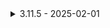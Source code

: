 <details>
<summary> 3.11.5 - 2025-02-01 </summary>

- Fixed Discombobulator configuration using cooldown as stun timer.
- Fixed issue with host not seeing items being teleported with clients through Fusion Matter.
- Added configuration for Discombobulator to apply the stun time as absolute due to enemies' stun resistance.
- Made Contracts' Enabled Configuration influence the registration of related applications
- Walkie GPS' UI stays on until you no longer have a walkie in your inventory.
- Changed Walkie GPS' UI  to not collide with vanilla's item UI.

<details>
<summary> 3.11.4 - 2025-01-29 </summary>

- Hotfixed LGU breaking due to compatibilities compilation issues.

</details>

<details>
<summary> 3.11.3 - 2025-01-29 </summary>

- Fixed Night Vision not working as expected due to mistake between initial and incremental values.
- Added compatibility with [Zehs](https://thunderstore.io/c/lethal-company/p/Zehs/)' [Toilhead](https://thunderstore.io/c/lethal-company/p/Zehs/ToilHead/) in Malware Broadcaster interaction.
- Added compatibility with [Garf](https://thunderstore.io/c/lethal-company/p/Garf/)'s [MissileTurrets](https://thunderstore.io/c/lethal-company/p/Garf/MissileTurrets/) in Malware Broadcaster interaction.
- Fixed Belt Bag interaction distance not increasing with Mechanical Arms upgrade. (Thanks [tixomirof](https://github.com/tixomirof))
- Added compatibility with [SoftDiamond](https://thunderstore.io/c/lethal-company/p/SoftDiamond/)'s [Brutal Company Minus Extra Reborn](https://thunderstore.io/c/lethal-company/p/SoftDiamond/BrutalCompanyMinusExtraReborn/) in Midas Touch interaction. (Thanks [tixomirof](https://github.com/tixomirof))

</details>

<details>
<summary> 3.11.2 - 2025-01-23 </summary>

- Previous mentioned compatibility was actually meant for [Brutal Company Minus Extra](https://thunderstore.io/c/lethal-company/p/UnloadedHangar/Brutal_Company_Minus_Extra/). Oops.
- Fixed Sick Beats icon not disappearing when disconnecting.
- Fixed discovered items displaying even when there isn't any associations made.
- Fixed discovered items not displaying if you weren't in conditions of purchasing the upgrade.
- Fixed logic in restricted upgrades configuration where the upgrades would disappear from the store.
- Implemented configuration for interns:
  - Amount of revives allowed per moon landing. "-1" represents infinite.
  - Time delay between each player revive.
  - Delay before the revive is performed after the purchase.

- Side note:
  - Previous version (3.11.1) has configuration changes in its structure so it's highly likely your configurations are reset according to the new changes such as:
    - Initial price is merged with tier prices in upgrades with multiple tiers.
    - Override names configurations have been moved to each upgrade section.
</details>

<details>
<summary> 3.11.1 - 2025-01-22 </summary>

- Added compatibility with [Brutal Company Minus](https://thunderstore.io/c/lethal-company/p/DrinkableWater/Brutal_Company_Minus/) related to Midas Touch upgrade where the generated scrap items (both from events and hazards) would ignore the upgrade's state. (Thank you [TI](https://github.com/tixomirof))
- Added Company Cruiser's Radio (and other possible vehicles which follow the same logic as Company Cruiser) to the Sick Beats interaction to obtain buffs from the upgrade.
- Fixed issue with host's save being changed whenever the first client joined the lobby.
- Fixed issue with NV configuration cases where it would error (leaving prices configuration as blank).
- Fixed issue with Beekeeper's increased scrap value of hives not working correctly. (Thank you [TI](https://github.com/tixomirof))
- Fixed issue with random contract not working correctly when free moons setting was enabled.
- Fixed issue with Reinforced Boots not applying when the player is using a jetpack.
- Altered interaction between Randomize Upgrades mode and Item Progression modes of UniqueScrap and CustomScrap to not add contribution to the hidden upgrades at all
  - Earlier behaviour was you would still gain contribution towards the upgrade, it would just not trigger the purchase. Problems appeared though as after being visible in the store, it would display a negative price value due to the high amount of contribution you gained. 
- Implemented item categories in Fusion Matter item configurations:
  - All: any kind of item will be kept in the player's inventory during teleportation
  - Tools: Items which are not considered scrap will be kept in the player's inventory during teleportation
  - Scrap: Items which are considered scrap will be kept in the player's inventory during teleportation
- Implemented configuration to restrict upgrades being buyable to the first ever purchasing player.
  - Upgrades which are restricted will appear disabled in the store and if prompted, will show a message stating the upgrade can only be bought by somebody else. 
  - Added configuration to show/hide upgrades restricted to other players.
</details>

<details>
<summary> 3.11.0 - 2024-12-01 </summary>

- Implemented tier upgrade which increases the health regeneration cap of the vanilla health regeneration mechanic.
- Implemented tier upgrade which increases the amount of health you regenerate through vanilla health regeneration mechanic.
- Implemented Upgrade API to facilitate modding around LGU's upgrades.
  - Allows retrieving data related to the upgrades of the session (All, Visible, Purchaseable, Rankable);
  - Allows requests of triggering upgrade rank up;
  - Allows requests of contributing towards an upgrade.
  - Requests require the name of the upgrade (either original or overriden) or the node associated to the upgrade to be considered valid.
- Implemented Discombobulator API to facilitate triggering callbacks to the Discombobulator upgrade.
  - Allows checking if the discombobulator can be fired to stun nearby enemies.
  - Allows checking if the Discombobulator upgrade is enabled in the configuration.
  - Allows requests of firing the Discombobulator mechanic (so long as it is able to fire);
  - Allows requests of setting/incrementing/decrementing the current cooldown of the Discombobulator.
    - The calculated value will not pass the boundaries of zero to the configured maximum cooldown of the Discombobulator.
- Implemented Quantum Disruptor API to facilitate triggering callbacks to the Quantum Disruptor upgrade (more specifically the revert mode)
  - Allows checking if the Quantum Disruptor upgrade is enabled in the configuration.
  - Allows checking if the Quantum Disruptor revert time command is enabled in the configuration.
  - Allows checking the reset mode used to reset the revert time usages value.
  - Allows checking the current/maximum amount of revert time usages per moon landing and amount of hours reduced per usage.
  - Allows checking if the Quantum Disruptor revert time command can be executed. (along with display message in case of error)
  - Allows requests of firing the Quantum Disruptor revert time command.
- Added world-building text to some upgrades. (Thank you Nat(discordID:twinkula))
- Fixed contribution values from Item Progression mode not being used correctly during save reboot.
- Item Progression modes of UniqueScrap and CustomScrap will not rank up upgrades hidden from Randomize Upgrades mode.
- Made Efficient Engines discount price effect also apply on [Lethal Constellations](https://thunderstore.io/c/lethal-company/p/darmuh/LethalConstellations/)'s constellation prices.
- Added configuration for Sick Beats to make the boombox music not attract nearby enemies when purchased.
- Added configuration for Discombobulator to blacklist enemies from its effect when fired.
  - It checks both the internal names stored in its data or the header text shown in the scan node for equality in the blacklist.
- Fixed issue with GoodItemScan Compat with wrong logic being applied.
- Fixed issue with Item Progression leading to upgrades not having a contribution value assigned to them.
- Fixed issue with Contract objects showing radar icons even when they are destroyed.
- Fixed issue with Fusion Matter ignoring Back Muscles weight reduction when keeping items in your inventory.
- Fixed issue with Quantum Disruptor Revert Time command not being able to be called by non-host players.
- Fixed issue with Interns Teleport Restriction configuration making the teleport cooldown ignored.

</details>

<details>
<summary> 3.10.11 - 2024-10-27 </summary>

- Hotfixed issue with patching

</details>

<details>
<summary> 3.10.10 - 2024-10-27 </summary>

- Fixed Quantum showing values times 100 instead of their normal values.
- Fixed Particle Infuser being disabled leading to incorrect behaviour.
- Fixed Night Vision Goggles not showing a scan node.
- Fixed NV Headset upgrade not being shown when purchased in Randomize Upgrades mode on.
- Fixed issue with upgrades not shown when configured first tier free and remaining with a price.
- Made Scrap Keeper affect items stored in the chute from [ShipInventory](https://thunderstore.io/c/lethal-company/p/WarperSan/ShipInventory/)

</details>
<details>
<summary> 3.10.9 - 2024-10-23 </summary>

- Fixed math issue with Quantum Disruptor due to multiplier starting at 1.4 instead of 1.0.
  - Configuration was changed to consider percentage instead of raw multiplier.
- Fixed issue with random upgrade seed not being properly loaded when booting up a game lobby.
- Fixed issue with v65 game release due to sales being changed.

</details>

<details>
<summary> 3.10.8 - 2024-10-21 </summary>

- Made a better fix for the teleporter patching due to DropAllHeldItems method being removed from vanilla code.
- Fixed issue with not being able to teleport players when revived in The Company through Interns.

</details>
<details>
<summary> 3.10.7 - 2024-10-21 </summary>

- Fixed issue with teleporter patching due to DropAllHeldItems method being removed from vanilla code.

</details>

<details>
<summary> 3.10.6 - 2024-10-20 </summary>

- Hotfixed issue with another mod.

</details>

<details>
<summary> 3.10.5 - 2024-10-20 </summary>

- Implemented one time upgrade which allows shotguns eliminate ghost girls.
- Implemented tier upgrade which allows the players to teleport with some items in their inventories according to the tier they are located.
  - The tiers mechanism is similar if not the same as the Hunter: you specify a list of items which is then separated by another delimiter to separate between tiers.
  - You specify either the names listed in the Company Store or the name displayed in the scan node (or their internal name stored in the ``Item`` instance of the game's code)
- Implemented tier upgrade which increases the shotgun's damage output.
- Implemented tier upgrade which increases the shotgun's overall range and its effective damage ranges.
- Implemented tier upgrade which increases the teleporter's speed.
- Implemented tier upgrade which in case of a full team wipe, each scrap item present in the ship has a chance of not being discarded.
- Fixed issue with medkit on Extraction contract due to different names.
- Fixed typo in some configuration entries.

</details>

<details>
<summary> 3.10.4 - 2024-10-05 </summary>

- Added configuration for interns for teleportation restriction on the revived player.
- Fixed text typo in "Jetpack Thrusters" info.
- Fixed issue with Jet Fuel configuration influencing Jetpack Thrusters in some aspects.
- Fixed text typo in Sick beats description and added configuration to allow stamina buff apply on stamina drain overtime scenarios.
- Tweaked world building text on some upgrades and added them aswell. (Again, thank you Nat(discordID:twinkula))

</details>

<details>
<summary> 3.10.3 - 2024-09-19 </summary>

- Implemented "Jetpack Thrusters" tier upgrade which increases the maximum speed of the jetpack while in flight.
- Implemented "Jet Fuel" tier upgrade which increases the acceleration of the jetpack while in flight.
- Implemented "Midas Touch" tier upgrade which increases the value of scrap found in the moons.
- Implemented "Quick Hands" tier upgrade which increases the player's interaction speed.
- Added configuration to always show items associated to upgrades when Item Progression Mode is toggled on.
- Changed Sigurd Access' configuration setup to be similar to most upgrades.
- Changed upgrade display to show the price number red if the players do not have enough credits to purchase it.
- Changed upgrade store to show first pick between shared and individual upgrades if any are configured as so and show the list of upgrades when selected.
  - If all enabled upgrades are either individual or shared, it will do the same behaviour as before.
- Fixed issue with Item Progression Mode selecting items that are not considered scrap.

</details>

<details>
<summary> 3.10.2 - 2024-09-15 </summary>

- Displayed control binding used for sorting in the store application.
- Changed colouring of maxed upgrades to dark green to distinguish between maxed upgrades and upgrades that you are unable to purchase due to lack of credits.
- Fixed issue with Landing Thrusters only applying on host.
- Fixed issue with sales re-emerging after purchase when leaving and creating a new lobby.
- Fixed issue with item names being case-sensitive in the config related to Item Progression.
- Fixed issue with clients buying upgrades wouldn't consume credits due to error in RPC calls.
- Possibly fixed issue with ChancePerScrap mode due to using integers rather than floats.
- Fixed issue with Interns enabled configuration not working correctly.
- Fixed issue with saving not working correctly in relation to individual settings.
- Code refactored.

</details>

<details>
<summary> 3.10.1 - 2024-08-29 </summary>

- Implemented "Life Insurance" tier upgrade which reduces the credit loss when leaving a body behind.
- Implemented "Carbon Kneejoints" tier upgrade which reduces the movement speed loss while crouching.
- Added configuration entry to make upgrades not purchaseable when using Item Progression Mode.
  - You will still be able to see the upgrades for their current level and related info, just not the option of purchasing it. 
- Changed logic of ChancePerScrap mode on Random to be index logic rather than loop logic which was leading to always picking the last upgrades more often than it should.
- Possibly fixed issue with Back Muscles when using Lethal Company Virtual Reality mod.
- Possibly fixed issue with Mechanical Arms when using Lethal Company Virtual Reality mod.
- Fixed issue with Oxygen Canister and Rubber Boots override name taking Reinforced Boot's, leading to confusion when chat prompt appears.
- Fixed issue with Oxygen Canister using Reinforced Boot's incremental value in its information description.
- Fixed issue with sounds with a couple items.
- Code cleanup and refactoring.

</details>

<details>
<summary> 3.10.0 - 2024-08-28 </summary>

- Implemented "Oxygen Canister" tier upgrade which reduces the oxygen consumption rate of the player.
- Implemented "Rubber boots" tier upgrade which reduces the movement hinderance from walking on water surfaces.
  - This also includes the quick sand patches during the Rainy weather.
  - If the percentage decrease reaches or exceeds 100%, you will not be slowed down when walking through it.
  - This reduces how much movement hindurance you get from walking on water surfaces, not how much you're hindered by which is always by half multiplied by outside hinder multipliers such as this one and cobwebs.
- Fixed NRE being thrown when the player is still in two-handed mode and having no object in hand. 
- Fixed another NRE issue related to upgrade terminal nodes due to Item Progression mode.
- Fixed Night Vision Goggles throwing NRE when you have the respective upgrade disabled.
- Fixed Market Influence not working correctly due to additional sale methods being introduced for vehicles.

</details>
<details>
<summary> 3.9.15 - 2024-08-19 </summary>

- Fixed Item Progression mode "ChancePerScrap" mode, specifically the "Random" one, not working correctly leading to always upgrade the first ever upgrade in the list.
- Prevented grabbable objects which have enemy scripts attached and they are not considered dead to not be pocketed to prevent issues.
- Fixed issue with Landing Thrusters not acting correctly when LethalLevelLoader is loaded by changing the patched method to apply the buff when landing.
- Fixed issue with CustomScrap and UniqueScrap modes from Item Progression mode leading to NREs due to trying to increase another level of upgrades that can only have one.
- Fixed issue with not being able to die due inconsistency between Night Vision and its upgrade.
- Added Maneater Sample to the Hunter upgrade
  - Already generated configuration files will have to update the tier configuration to include one of: maneater, cave dweller, cavedweller, baby, babyeater.  

</details>

<details>
<summary> 3.9.14 - 2024-08-17 </summary>

- Fixed NV Headset Batteries granting night vision when bought the upgrade for the first time.

</details>

<details>
<summary> 3.9.13 - 2024-08-17 </summary>

- Fixed calculations related to Item Contribution CustomScrap and UniqueScrap modes, leading to reaching level ups sooner than expected.
- Fixed Night Vision related mechanics due to upgrade starting not ranked up rather than on first level.
- Fixed Interns used on players that died while in the vehicle to be stuck in their animations.
- Made Fedora Suit not stop buttlers from brushing the floor to not just appear looking at you forever without doing anything.
- Fixed error being thrown when disconnecting on a moon and previously bought upgrades before quitting the game.

</details>

<details>
<summary> 3.9.12 - 2024-08-12 </summary>

- Split Weather Probe and Helmet item into their own mods.
- Possibly fixed issue with saving.
- Increased time for the configuration to synchronize before starting to build stuff with it.

</details>

<details>
<summary> 3.9.11 - 2024-08-06 </summary>

- Linked items/commands mods in the README.

</details>

<details>
<summary> 3.9.10 - 2024-08-06 </summary>

- Fixed issue with saving
- Added compatibility with GoodItemScan mod with Better Scanner
- Changed the medkit's name (once again) to "Medic Bag";

</details>

<details>
<summary> 3.9.9 - 2024-08-05 </summary>

- Fixed the scan nodes from the new samples to display the correct names.
- Separated Company Cruiser related upgrades into their own mod for easier setup, issue solving and for people who do not wish to alter the Company Cruiser's stats in any shape or form through this mod.
  - Player, Item, Ship, Store and Enemy upgrades will remain in this mod as they are core mechanics of the game.

</details>

<details>
<summary> 3.9.8 - 2024-08-04 </summary>

- Added Kidnapper Fox and Spore Lizard samples to be used by the Hunter upgrade
  - Though Puffer can't die by vanilla behaviour, there are mods that allow that so upgrade is ready for that
- Fixed NRE issue from compatibility with CustomItemBehaviourLibrary
- Fixed issue between shotgun and Sleight of Hand when it's disabled

</details>

<details>
<summary> 3.9.7 - 2024-08-03 </summary>

- Hotfixed issue with interact due to how the check for CustomItemBehaviourLibrary mod installed is made.
- Also fixed same issues with LethalLevelLoader.

</details>

<details>
<summary> 3.9.6 - 2024-08-03 </summary>

- Moved items into their own following mods:
  - Portable Teleporters
  - Wheelbarrow
  - Shopping Cart
  - Peeper
  - Diving Kit
- Configurable random contract upon typing ``contract`` rather than interacting with the terminal application associated with contracts.
- Implemented "Sleight Of Hand" tier upgrade which increases the reload speed of the shotgun item.
- Implemented "Hiking Boots" tier upgrade which reduces the slope effect on your movement. 

</details>


<details>
<summary> 3.9.5 - 2024-07-30 </summary>

- Fixed typo in Charging Booster's upgrade information
- Fixed extra increment on Protein Powder's damage increase in its upgrade information
- Fixed player's saves not being loaded correctly when ""upgrades being shared"" was set to false in configuration
- Fixed "Efficient Engines" discount being applied to the Company Cruiser acquisition rather than Moon Routing
- Fixed "Beekeeper" upgrade information not describing the final upgrade scrap value increase on beehives
- Fixed medkit item from this mod being disabled removing all other medkit related items from the store (through renaming to "Old Medkit")
- Included check for moon being locked (through mods such as Selene Choice) when selecting a moon for contract random selecting
- Implemented "Hiking Boots" upgrade which decrease the effect of climbing slopes in terrain
- Implemented configuration to toggle showing world-building text of some upgrades.
- Separated "Extend Deadline" and "Scrap Insurance" from this mod into their own respective mods.
  - This mod will not be dependent on them: you can decide either to use them or not. 

</details>

<details>
<summary> 3.9.3 - 2024-07-12 </summary>

- Fixed Traction Boots not applying on sprinting movement.
- Fixed upgrade store breaking due to having no entries when configured so.
- Changed Fluffy Seats to also include the instant kill when hitting too hard on an obstacle
  - This will not prevent you from death when the car gets destroyed and you die due to the explosion. Only Inertia related damages will be mitigated by this upgrade. 

</details>

<details>
<summary> 3.9.2 - 2024-07-12 </summary>

- Implemented "Traction Boots" upgrade which increases the player's traction force to the ground to allow easier movement direction change.
- Fixed showing limited amount of entries in the upgrade store due to lack of bool check for randomized upgrades mode.
- Fixed free upgrades not being applied again after players get fired from The Company.

</details>

<details>
<summary> 3.9.1 - 2024-07-11 </summary>

- Implemented "Randomized Upgrades" mode which makes the upgrades be randomly selected to appear in the shop rather than the full list
  - You can configure the amount of upgrades that can be picked to show up.
  - You can configure to show the upgrades already purchased.
  - You can configure when should the upgrades be randomized again (per quota, per moon routing or per moon landing).
- Implemented "Fluffy Seats" tier upgrade which adds player damage mitigation when driving the Company Cruiser vehicle.
- Implemented "Ignition Coil" tier upgrade which increases the chance of igniting on the Company Cruiser vehicle.
- Implemented "Weed Genetic Manipulation" tier upgrade which increases the effectiveness of the Weed Killer item on eradicating plants.
- Implemented "Fedora Suit" one time upgrade where makes the butler enemies not be angry at you when you are alone (they will still attack you if you attack them)
- Implemented "Turbo Tank" tier upgrade which increases the maximum capacity of turbo the Company Cruiser vehicle can hold.
- Fixed issue with some relevant components not being saved correctly, leading to constantly changing per save boot.

</details>

<details>
<summary> 3.9.0 - 2024-07-06 </summary>

- Implemented "Vehicle Plating" tier upgrade which increases the Company Cruiser's maximum health.
- Implemented "Rapid Motors" tier upgrade which increases the Company Cruiser's acceleration.
- Implemented "Supercharged Pistons" tier upgrade which increases the Company Cruiser's maximum speed.
- Implemented "Improved Steering" tier upgrade which increases the Company Cruiser's turning speed.
- Implemented alternative modes for Lightning Rod such as:
  - Always redirect all lightning bolts meant for items.
  - Always redirect all lightning bolts targetting random locations.
  - Always redirect all kinds of lightning bolts.
- Refactored items and config for easier maintenance.
  - Wheelbarrow was the most affected so it's likely the settings will reset for them.
- Fixed issue with Lightning Rod not functioning correctly due to the patches not being applied.
- Fixed issue with events related with explosions not functioning due to changes from v56 release of the game.

</details>

<details>
<summary> 3.8.2 - 2024-06-26 </summary>

- Implemented another Back Muscles alternative mode where you can reduce the carry weight's influence on stamina consumption when running.
- Added info for Back Muscles alternative modes.
- Fixed issue with v55 release related to item drop ship no longer leaving after getting the items.
  - Should still allow compatibility between v50 and v55 releases.
- Fixed issue with wheelbarrow weight calculation giving wrong results due to misplacement of parentheses.

</details>

<details>
<summary> 3.8.1 - 2024-06-25 </summary>

- Fixed issue with Back Muscles leading to additional 100lb being added to the player due to negative weight countermeasures.
- Added configurability of allowing items being assigned to multiple upgrades.

</details>

<details>
<summary> 3.8.0 - 2024-06-25 </summary>

- Implemented an alternative "Item Progression" mode where you can acquire upgrades based on the items you sell alongside using credits to purchase them.
  - CustomScrap: Each upgrade has a configuration option where you specifiy the several items that will contribute to the upgrade.
    - Each item contribute through their scrap value sold multiplied by a configurable multiplier for contribution.
    - When the items are sold and if they contribute to an upgrade, they will be displayed in the upgrade's screen display under "Discovered Items"
  - UniqueScrap: All items present in the game will be attributed to an upgrade, ignoring item specification configurations.
    - Each item contribute through their scrap value sold multiplied by a configurable multiplier for contribution.
    - When the items are sold and if they contribute to an upgrade, they will be displayed in the upgrade's screen display under "Discovered Items"
  - NearestValue: Whenever a quota is met, it will purchase the upgrade closest to the met quota value.
    - The quota value is rounded down meaning if there are no upgrades with a price lower than the quota, it will not purchase any upgrade.
  - ChancePerScrap: Whenever a scrap item is sold to the company, it will roll a value between 0 and 1 and checks if it's lower than the configured value for chance
    - If it meets the criteria, it will pick an upgrade to purchase based on the criteria of randomenss:
      - Random: Pure random and does not take any consideration of what the upgrades have.
      - Cheapest: Picks the upgrade with the lowest price to purchase.
      - Lowest Tier: Picks the upgrade with the lowest level to purchase.
  - Apparatice: Whenever an apparatus is sold, a random upgrade will be purchased.

- Implemented alternative mode for Back Muscles as it will only reduce the speed debuff of the carry weight on the player. The stamina debuff will still apply in this mode.

- Refactored game attribute relevant upgrades (Running Shoes, Bigger Lungs, etc.) such as the effects are not cancelled when other mod is setting some value to the same variables they are interacting with.
  - This means that any mods that requires to know the full value of the attribute variables, they no longer can just check the variable as the increments are added separately.

- Fixed issue with Defusal contract's ``Lookup`` command not working due to string manipulation.
- Fixed NRE being thrown due to PlayerManager not being initialized before relevant code is executed.
- Fixed issue with Locksmith not locking your movement, leading to happy accidents happening.
- Fixed issue with Quantum Disruptor leading to consuming extra days from deadline due to lack of resetting in the deadline.

</details>

<details>
<summary> <h2> 3.7.2 - 2024-05-27</h2> </summary>

- Added tier upgrade 'Scavenger Instincts' which increase the average amount of scrap it can spawn in a given level.
- Added tier upgrade 'Mechanical Arms' which increase the interaction range of the players (both grabbing items and opening/closing doors as example).
- Added configuration for item dropship leaving x seconds (default being zero) after being opened for their items when "Drop Pod Thrusters" upgrade is active.
- Fixed contract purchase not being synced to all clients present in the session when it's made.
- Possibly fixed the contract saving not being executed properly.
- Fixed upgrade name overrides being misplaced.

</details>

<details>
<summary> <h2> 3.7.1 - 2024-05-20</h2> </summary>

- Fixed issue with upgrades being disabled leading to crashes/unpredictable behaviour.

</details>

<details>
<summary> <h2> 3.7.0 - 2024-05-20</h2> </summary>

<details>
<summary> <h3> Additions </h3> </summary>

- Added configurable incremental price factors to ``Extend Deadline`` per quota and per day extended.
    - Due to this, an interactive UI was made for ``extend deadline`` command where you can select the amount of days you wish to extend and shows the amount of credits you will spend on that amount.
- Added interactive UI for contracts accessed through ``contracts`` command where you can select the same command prompts from typing previously.
- Added configurable toggle for Deeper Pockets allowing pocketing wheelbarrows (allowing you to switch between items when carrying a wheelbarrow) or not.
- Added configurable toggle to allow scan nodes on purchased items (Wheelbarrow, Peeper, Helmet, etc..).
- Added alternative mode for ``Quantum Disruptor`` upgrade to revert time by x hours and can only be used y times which resets at a given point (per moon landing, routing or new quota).
- Added alternative mode for ``Helmet`` item to partially mitigate damage and only break when the next hit on the player would kill them.
- Added prototype of Upgrade API to register upgrades outside of this mod.
    - Early stages of production, will need to use it to know if it works as expected.
    - You still have to do your own logic of the upgrade through patches/variable changes. You can access the status of the upgrade through ``BaseUpgrade.GetActiveUpgrade(upgradeName)`` and ``BaseUpgrade.GetUpgradeLevel(upgradeName)``
    - If any issues arise from using the API, report them in the github repository.

</details>
<details>
<summary> <h3> Changes </h3> </summary>

- Changed Probe's interactive menu to disable weather entries when conditions are not met (not enough credits or the weather is already in place)

</details>

<details>
<summary> <h3> Fixes </h3> </summary>

- Fixed Hunter samples spawning on Manticoils and Tulip Snakes when the transition from day to night happens and the daytime enemies despawned on that transiction.
- Fixed Sick Beats preventing enemies from damaging the player when disabled.
- Fixed Helmet's scan node appearing above the item rather than on the item.
- Fixed Helmet not appearing in the player's hand when held.
- Fixed some Hunter sample models not showing the name of the monster they were generated from.
- Optimized sample models to not have many (many (many)) vertices which consume unnecessary C/GPU computation power.
- Fixed issue with interacting with Data Contract's PC leading to player being able to move around when interacting with its UI.

</details>

</details>

<details>
<summary> <h2>V 3.6.5 - 2024-05-05</h2> </summary>

- Changed the upgrade store to:
    - Show inactive entries when you don't have enough credits to purchase or they have reached maximum level
    - Sort the entries by alphabetical and by price (either ascending or descending)
        - You can sort through ``InteractiveTerminalAPI``'s input binding to sort (default being 'f')
        - The current sort is displayed on the bottom right of the application screen
- Fixed item dropship landing cases where it would land faster than the players' ship, leading to the dropship leaving early and not allowing players to grab the purchased items.
	- When the upgrade is purchased/active, the dropship will wait for the players' ship to land to then check if it can land the item dropship.
- Fixed interaction between Deeper Pockets and Shopping Cart that would lead to the player being unable to interact.
- Fixed sales still showing in the upgrade store when the upgrade is already maxed.
- Fixed credits being wasted when bought upgrades and disconnecting after.
- Fixed some upgrade information texts displaying incorrect values.

</details>
<details>
<summary> <h2>V 3.6.4 - 2024-05-01</h2> </summary>

- Actually fixed Hunter not dropping new samples due to internals not being updated

</details>
<details>
<summary> <h2>V 3.6.3 - 2024-05-01</h2> </summary>

- Fixed Hunter not dropping new samples due to internals not being updated
   - Default has also been updated to account the new samples
- Added interactive screen for the "Weather Probe" effect prompted through "probe"

</details>

<details>
<summary> <h2>V 3.6.2 - 2024-04-29</h2> </summary>

- Fixed ``Deeper Pockets`` upgrade being applied even when not being bought.
- Fixed commands not working correctly due to not being registered to the network manager.
- Fixed edgecase of using ``RegisterSampleItem`` when ``Item`` scriptable object's spawn prefab already has a ``GrabbableObject`` component

</details>

<details>
<summary> <h2>V 3.6.1 - 2024-04-29</h2> </summary>

<details>
<summary> <h3> Fixes </h3> </summary>

- Bandaiding weather synchronization with a null check due to execution order.

</details>
</details>

<details>
<summary> <h2>V 3.6.0 - 2024-04-29</h2> </summary>

<details>
<summary> <h3>Additions</h3> </summary>

- Implemented "Deeper Pockets" upgrade which provides additional two-handed item carry capacity to the player, treating them like one-handed items til the last carryable two-handed.
- Implemented "Landing Thrusters" upgrade which makes the ship land and/or depart faster between moons.
- Added samples for Forest Keeper, Manticoli and Tulip Snake enemies.
- Added API for registering custom samples to the Hunter upgrade for custom/modded enemies.
	- This way, mods will only require to register their respective sample and LGU will do the spawning for them when an enemy is killed.
	- To allow multiple loot items to be able to spawn on the same monster, I changed the implementation to allow more than one item to be registered on the same enemy.
	- Weight based system to spawn a given model on kill, default value is 50 (also used in LGU's sample prefabs).

</details>

<details>
<summary> <h3>Changes</h3> </summary>

- Separated "Strong Legs" fall damage mitigation into its own tier upgrade (called "Reinforced Boots").

</details>
<details>
<summary> <h3>Fixes</h3> </summary>

- Fixed overriding upgrade names leading to a couple of unpredicted behaviour.
- Fixed Data Contract's Laptop help info showing "ls, mv, mv" rather than "ls, cd, mv", leading to people not know about the ``cd`` command
- Fixed a patch being applied incorrectly which was used to sync weathers to people joining after the probe.
- Fixed upgrades configured to be free not being applied on new saves
- Fixed radar icon appearing on the terminal due to contract items (being invisible when relevant contract is not active) by just straight out deleting them.
- Fixed player not loading their LGU save when leaving and rejoining the same save.
- Fixed Sick Beats defense attribute not being applied correctly (since its release)
- Fixed error spam when booted in the void (due to player controller not being initialized correctly)
    - This does not mean that booting in the void was because of the wheelbarrow, it just means that it would error spam as of consequence of the player's controllers not being initialized correctly.
- Fixed Interns not working correctly when Stimpack is deactivated in the configuration.
- Fixed Protein Powder's Critical Hit effect not being applied on certain configurations.
- Fixed an issue with [LethalLevelLoader](https://github.com/IAmBatby/LethalLevelLoader) due to execution order.

</details>
</details>

<details>
<summary> <h2>V 3.5.5 - 2024-04-13</h2> </summary>

<details>
<summary> <h3>Additions</h3> </summary>

- Implemented "Name Override" configuration where you can change the name of the upgrades to your liking.

</details>

<details>
<summary> <h3>Fixes</h3> </summary>

- Fixed Beekeeper not affecting Butler's Hornet's damage.

</details>
</details>

<details>
<summary> <h2>V 3.5.4 - 2024-04-11</h2> </summary>

<details>
<summary> <h3>Additions</h3> </summary>

- Implemented "Aluminium Coils" tier upgrade which provides several buffs to the zap gun item such as:
     - Reduced cooldown usage after failing its minigame
     - Reduced difficulty multiplier used to initialize the minigame's variables
     - Increased stun range
     - Increased stun time on enemies

</details>

<details>
<summary> <h3>Fixes</h3> </summary>

- Fixed Malware Broadcaster not applying on Spike Roof Traps
- Fixed monster samples not deactivating the particle system when dropped
- Fixed an error when shutting down the game.
- Fixed errors when using Lobby Control due to unity assets' meshes not being readable.

</details>
</details>

## V 3.5.3 - 2024-04-04
- Refined version checking to not load unnecessary types (and possibly lead to errors due to compatibility modes)
- Fixed Malware Broadcaster not working with explosion enabled due to changes on Landmine.SpawnExplosion signature between current release and beta release.

## V 3.5.2 - 2024-04-03
- Fixed compatibility not working when mods that modify the game version are present.

## V 3.5.1 - 2024-04-03
- Added compatibility with version 49 of the Lethal Company game.
   - You should still be able to play in version 50 (which is in public beta at the time of this release)

## V 3.5.0 - 2024-04-02
### Additions
- Implemented ``Lithium Batteries`` upgrade which decrease the rate of battery usage of the items, both passively and on use.
- ``lgu`` in the terminal will prompt a new interface which the user can interact to buy upgrades.
   - Default keybinds: 'w' for cursor up, 's' for cursor down, 'a' for previous page, 'd' for next page, 'enter' for submit prompt, 'escape' for leaving the LGU store

### Changes
- Updated to use CSync's latest 4.x.x releases for configuration synchronization.
- Made InputUtils a hard dependency rather than soft dependency.
- Made ``Protein Powder`` affect the knife's force.
- Made ``Beekeeper`` affect the buttler's bees' damage.

### Fixes
- Fixed ``Climbing Gloves`` individual status not being affected by ``Misc`` ``Share all upgrades``
- Fixed Portable Teleporter allowing you to be used when somebody else is using it.

### Code Changes
- Removed logs associated with asset loading

## V 3.4.4 - 2024-03-31
- Another attempt at fixing the upgrades not loading when reconnecting.
    - If it still persists, report the issue in the github repository with logs attached from both host and clients.
    - If there's an issue already reported in the repository, post on that one instead.
- Fixed some upgrade infos showing incorrect values.
- Changed Bigger Lungs info to include stamina regeneration and stamina cost reduction on jumps.
- Fixed ``weather <moonName>`` leading to negative values due to lack of price check.

## V 3.4.3 - 2024-03-23
- Fixed clients disconnecting throwing errors, leading to upgrades on next reconnect to not load.
- Fixed error throw when quiting the game (harmless but an error)


## V 3.4.2 - 2024-03-21
- Fixed configuration synchronization due to serialization issues with colours
    - As a consequence, reverted the synchronization between host and client for colours
- Fixed upgrades not being loaded when you have sales saved and enabled one of the upgrades after the sales.
- Fixed upgrades being able to be purchased in the cases of being free through configuration.
- Added configuration for Bigger Lungs' additional effects (Stamina regeneration increase and stamina cost reduction on jumps)

## V 3.4.1 - 2024-03-20
- Fixed weather syncing between host and client breaking vital initializations.
- Fixed NV UI appearing for clients even with NV upgrade off
- Made NV colours be synced between host and client.
    - This is a temporary solution for when I understand better why the configuration entries for these are being broken, leading to clients not being able to use Night Vision.

## V 3.4.0 - 2024-03-19
### Additions
- Added "Sigurd" upgrade which might provide a boost on The Company's buying rate on certain amount of days.
    - Configurable enabled only on last day of meeting the profit quota.
    - Configurable enabled on any day of meeting the profit quota.
    - Configurable purchase price.
    - Configurable probability chance (%) that the upgrade will provide a boost on The Company's buying rate on any day of meeting the profit quota.
    - Configurable probability chance (%) that the upgrade will provide a boost on The Company's buying rate on the last day of meeting the profit quota.
    - Configurable amount of boost granted to The Company's buying rate when rolled successfully on any day of meeting the profit quota.
    - Configurable amount of boost granted to The Company's buying rate when rolled successfully on the last day of meeting the profit quota.
- Added "Climbing Gloves" upgrade which increases the speed at which you climb any sort of ladders (or similar)
    - Configurable enabled upgrade.
    - Configurable shared or individual upgrade.
    - Configurable price of the first purchase of the upgrade.
    - Configurable list of prices past the first purchase of the upgrade.
    - Configurable initial speed boost on the climbing speed of the upgrade.
    - Configurable incremental speed boost on the climbing speed of the upgrade.
- Added "Efficient Engines" upgrade which applies a discount on moon routing prices.
    - Configurable enabled upgrade.
    - Configurable price of the first purchase of the upgrade.
    - Configurable list of prices past the first purchase of the upgrade.
    - Configurable initial discount applied on Moon Routing of the upgrade.
    - Configurable incremental discount applied on Moon Routing of the upgrade.
- Added "probe" command which a weather probe is sent to selected moon and change its current weather.
    - Usage: ``probe <moonName> [weatherType]``
        - moonName = Name of the moon you wish to change the weather of.
        - weatherType = Type of weather you wish to change the moon's weather to.
    - A confirm prompt is required when specifying the weather on a given moon.
    - If weather type is absent, a random weather allowed on the moon will be choosen.
    - The probe cannot change a moon's weather to some other weather that is not allowed in it.
        - E.g Titan's to Flooded or Dine's to Rainy.
        - However if using mods that allow changing allowed weathers on moons, it *should* use the selected ones.
    - Configuration:
        - Configurable enabled command.
        - Configurable price when executing a weather probe with random weather.
        - Configurable price when executing a weather probe with specified weather.
        - Configurable toggle for randomized weather probe to always make the moon's weather cleared.
- Added configuration for the LGU's Store Sales to apply only on the first ever purchase.
    - E.g Protein Powder's on sale, you buy it once, the next level purchase will not have the sale anymore.
- Added configuration to customize the Night Vision's UI colours (text and image)
- Added configuration for message popups to appear on chat or not when upgrades are loaded.
### Changes
- When a given upgrade's configuration allows them to be immediately loaded (essentialy being free), they are automatically loaded.
    - For tier upgrades, only the initial value configuration will apply.
- Added wire interactions on all sides of the bomb (from defusal contract) and a serial preview (shown when looking at the middle of the item) for such cases of being spawned inside a wall
### Fixes
- Fixed Better Scanner sometimes preventing enemies being scanned while in full sight.
- Fixed Night Vision being togglable while manipulating the terminal.
- Fixed some info descriptions exibiting "ConfigEntry" text instead of the respective value.
- Fixed Quantum Disruptor's info displaying the wrong value, leading to confusion.
- Fixed Boombox crash error that would lead to mods that also manipulate the boombox to not work as intended.
- Fixed LGU's Store sales not being saved properly, leading to being lost on reboot.
- Possibly fixed host losing night vision when a client dies with "Lose Night Vision on Death" enabled.
### Code Changes
- Made Hunter implementation more robust to configuration changes (credits to [achohbee](https://github.com/achohbee))
- Configuration synchronization is now handled by [CSync](https://thunderstore.io/c/lethal-company/p/Sigurd/CSync/)
    - When meaningful updates are released to [Owen3H's](https://github.com/Owen3H) [CSync](https://thunderstore.io/c/lethal-company/p/Owen3H/CSync/), we will change to that one.
- Changed implementation of acquiring old saves to not clutter the current save file format.

## V 3.3.1 - 2024-03-10
### Fixes
- Fixed Stimpack not being applied past the first day of the upgrade being applied.
- Fixed Portable Teleporter not being triggered when using different control bindings other than mouse
- Fixed Peeper throwing errors when spawning/deleting. (Harmless bug but error nonetheless.)
- Fixed Sick Beats being disabled causing error when the player decided to turn it off through configuration after purchasing it.

## V 3.3.0 - 2024-02-27
### Additions
- Added "Charging Booster" upgrade which allows radar boosters to charge up player's held item by looking at the base of the booster. Has a cooldown after use which can be decremented by increasing the upgrade's level.
  - Configurable charge percentage on use.
  - Configurable cooldown time on use.
  - Configurable incremental cooldown decrease on upgrade levelling. 
- Added "Drop Pod Thrusters" upgrade which decrease the amount of time you need to wait for the store's drop pod to arrive on the moon.
  - Configurable timer for the drop pod to arrive 
- Added configuration to the amount of medkits that can spawn in the extraction contract
- Added interaction with doors to lockpick them to trigger the "Locksmith" upgrade's minigame. This way, you have an alternative to bump into doors to lockpick them.
- Added configuration value in which the contract reward value is influenced by the current profit quota you need to satisfy.
  - This value will be clamped between 0% to 100% so any different input other than inside this range will be considered the closest limit.

### Fixes
- Fixed medkit breaking when Stimpack upgrade is disabled
- Fixed Night Vision showing incorrect keybind when using LethalCompanyInputUtils

## V 3.2.5 - 2024-02-26
- Fixed Sick Beats icon being a white square instead of a boombox
- Fixed a couple of the items displaying a white square when held
- Fixed some interacts showing a white square, for the example of Data Retrieval's Laptop
- Fixed Sick Beats being disabled breaking mods which patch ``BoomboxItem.Start()`` (such as DiscJockey)
- Fixed Data Retrieval Contract "floppy replication" exploit
- Fixed bomb and scavenger contract items disappearing during save reboot due its initial state initialization ignoring being stored in the ship.
- Possibly fixed the duplicated non-interactable sample when Hunter is active
  - I'm unable to reproduce this issue in any shape or form consistently, if this issue persists, I need you to make a github issue and post your logs of when this happens to understand what is causing the duplication, both the host and any clients in the session and at least Debug, Info and Error log levels activated.

## V 3.2.4 - 2024-02-25
- Fixed Sick Beats being disabled breaking damaging enemies.
- Fixed Shopping Cart resetting its scrap value on reboot, discarding outside value changes such as GamblingCompany mod.

## V 3.2.3 - 2024-02-23
- Fixed disabled contracts breaking lgu store
- Fixed resetting all values breaking due to having singleton instances disabled, leading to NRE.
- Fixed not having any contract throwing NRE when trying to purchase one
- Fixed Beekeeper breaking hive spawns due to being disabled.
- Fixed Bargain Connections throwing error when active but not upgraded past the first level.
- Fixed Sick Beats being disabled breaking the stamina regeneration (which is also used by Bigger Lungs)

## V 3.2.2 - 2024-02-22
- Actually fixing Stimpack softlock error

## V 3.2.1 - 2024-02-22
### Fixes
- Fixed Bigger Lungs error spam when loading into the game
- Fixed Stimpack throwing error when reviving players due to lack of Singleton instance

## V 3.2.0 - 2024-02-22
### Additions
- Added keybind configuration for wheelbarrow's drop all items through configuration
- Added World Building text to some upgrades/items (thanks to Nat(discordID:twinkula))
- Added upgrade "Lethal Deals" which guarantees at least one item will be on sale while browsing the item store
- Added upgrade "Market Influence" which gives a guaranteed sale percentage applied on the item that goes on sale while browsing the item store. Increasing its level increases the guaranteed sale percentage and will only go up to the maximum allowed sale percentage of the item.
- Added upgrade "Bargain Connections" which increases the amount of items that can go on sale while browsing the item stores which can be further increased on level up.
- Added upgrade "Quantum Disruptor" which increases the amount of time you can stay on a moon which can be further increased on level up.

### Changes
- Changed "Fast Encryption" behaviour to allow vanilla transmit with faster typing and character amount being only limited by how many characters the terminal lets you type.
- Spawned scrap (monster samples and contracts) now influence the totalScrapValueInLevel which is displayed at the end of game stats
- Medkit now just increases the player's health instead of using DamagePlayer with a negative value.
- Changed the time of saving LGU's data from disconnecting to autosaving. This should solve the issue of buying an upgrade, leaving and coming back with credits back and upgrade on.
- Changed config values to ConfigEntry to allow in-game configuration mods to change the values (Note: LGU is not responsible for any breaking bugs that arise from changing configuration while in-game.)
- Changed samples' particles not being played when dropped due to FPS issues when in high quantity.
- Changed Night Vision Toggle and Wheelbarrow Drop All Stored Items' control bindings to allow be configurable with [LethalCompanyInputUtils](https://thunderstore.io/c/lethal-company/p/Rune580/LethalCompany_InputUtils/), implemented by [SnackSBR](https://github.com/SnackSBR)
    - Previous configuration values won't apply due to different formatting, have a look at [Unity's Control Paths](https://docs.unity3d.com/Packages/com.unity.inputsystem@1.0/manual/Controls.html#control-paths) to understand what to put in the configuration file when not using LethalCompanyInputUtils.

### Fixes
- Fixed wheelbarrow cost using NV's cost instead of its own
- Fixed NV being given to everyone when its considered individual instead of shared
- Fixed TotalWeight restriction not being applied due to not being updated to new weight system
- Fixed Baboon Hawks getting stuck in grabbing items stored in a wheelbarrow, leading to them camping the wheelbarrow
- Fixed Shopping Cart (Scrap Wheelbarrow) scrap value not being applied on spawn due to MapObjects not having their scrap value synced.
- Fixed Medkit's current amount of uses not being synced between players, leading to each player have three uses out of one medkit with maximum of three uses.
- Fixed "scan enemies" showing "Unkown" instead of "Unknown" for enemies without a scan node associated (e.g Ghost Girl).
- Fixed (for like second or third time) Data Disk's "grabbable" area being blocked by the PC when it spawns.
- Fixed "NV Headset Batteries" showing as level 1 after purchasing multiple levels of it without using the night vision goggles. The effect would still apply after unlocking NV.
- Fixed "Enable Contracts" configuration not being used in the code

### Code Changes (developer level)
- Spawned scrap now use a component called ``ScrapValueSyncer`` which is used to change the item's scrap value for every player in the game.
- Refactored upgrades to be more streamlined to create an upgrade and added documentation to each abstract upgrade class
- Refactored RPCs to respective handlers to relieve ``LGUStore``'s responsiblities
- Removed useless code
- Changed from storing the json alongside the game's save to storing inside the game's save (this should reduce amount of issues with mods like LCBetterSaves).
    - Any previous saves in which they have the first case will be stored in the game's save when detected and delete the outside json file so resets should not happen when updating.
- Implemented handler for ``ScanNodeProperties`` when creating or changing its attributes for easier maintenance.
- Abstracted ``WheelbarrowScript``'s ``SetupScanNodeProperties()`` to not force the base class to know which derived class it is.
- Created handler for ``TerminalNodeList`` manipulation and for "help"'s ``TerminalNode`` manipulation to add information related to LGU's commands to not clutter ``TerminalPatcher``
- Changed from each bool and int variable stored in ``UpgradeBus`` representing active and level respectively into dictionaries which allows more streamlining in upgrade implementation as they no longer need to know what variable they are referring to for manipulation.
    - Any previous saves will be attempted to gather the data from them to store into the new dictionaries to not lose upgrades.

## V 3.1.0 - 2024-1-19
Additions
- Shutter Batteries Upgrade
    - Increase the amount of time the doors stay closed.
- Scrap Insurace
    - Insure the scrap in your ship for your next moon visit.
- Contracts can be purchased for specific moons for an increased price.
- Press middlemouse button to drop all items in a wheelbarrow.

Changes
- Contract object spawn location fixes.
    - Contract objects now spawn one unit forward of enemy vents.
    - This will prevent contract objects from spawning in unreachable areas or in walls.
    - Additionally this will provide balance to objects spawning too close to the entrance sometimes.
    - By default they will spawn at the vent furthest from the entrance but can be configured to spawn at a random vent.
- Available contracts can be removed via the config.
- Lightning rod now makes it so power doesn't go out when ship is struck.
- Can no longer do the same contract twice.
- Misc section in config is now `_Misc_` so it shows at the top of the file. If you don't delete your config you will still have the old `Misc` section that won't do anything.
- Scrap Wheelbarrow rarity value has been inverted to be more intuitive. It's now 0.1 by default (10%). If you have your old config it will be 0.9 (now 90%)!
- Contracts now support modded moons.
- Better descriptions have been added to the config for shared upgrades.

Fixes
- Wheelbarrow global sound and behaviours fixed.
- Some contract details not syncing to remote clients properly.
- Exorcism failure missing a failure step on some moons.
- Active contract not going away has been fixed.
- Dropping an item on a pentagram instead of placing it will no longer make it irretrievable.
- Fix locksmith not working after loading save.
- Fix sick beats from not loading in save.
- Enable wheelbarrow = false fix.
- Particle effects on samples not disabling.

*That's all that's coming to mind but there's probably a more I'm forgetting*

## V 3.0.4 - 2024-1-16
Fixed ritual site sync (scan node and item placement), wheelbarrow weight calculation, data pc local user input, bruteforce command vanilla integer overflow, demonic tome value, multiple contract objects appearing if lobby was recreated, more probably

entering `contract` when you already have a contract now also displays the `info contract` message.

lowered volume of extraction scavenger, added config option for volume for extraction scavenger (set to 0 to mute, still attracts enemies), increased interval between voice clips for extraction scavenger, and if he is inside the ship his voice clip interval is trippled. Should make him a little less annoying.

## V 3.0.3 - 2024-1-15
More fixes, Data PC contract object not working on remote client, wheelbarrow polish, more

Bugs being worked on: Bomb can spawn kind of inside the wall and be impossible to defuse / read serial code. Apparently multiple contract objects can spawn? EX: 3 scavengers to extract will spawn.

## V 3.0.2 - 2024-1-15
Just some bug fixes, most importantly not being able to move after dying lol.

Additionally issues with disabling items in the config should be resolved.

Wheelbarrows, shopping carts, and the scavenger you rescue in the extraction contract aren't being saved by the ship at the moment even though they should be. Being investigated but we're both off for the night so I thought I'd get this out first.

## V 3.0.0 - 2024-1-14
*This is probably my favourite update so far and should breathe a lot of life into the game.*
### Contracts
Contracts are difficult team oriented missions that serve two purposes: extra income and incentive to visit non high tier moons.  
Enter contract into the terminal to receive a random contract for a random moon.  
*As usual all contracts are completely configurable.*  
Currently there are 5 contracts implemented (click to expand):
<Details>
  <summary><b>Exorcism Contract</b></summary>
    <ul>
      <li>Paranormal activity has been detected in the facility at the given moon.</li>
      <li>You must find the ritual site, discover what type of ghost you have to exorcise, enter `demon GhostType` into the terminal to get the correct ritual instructions.</li>
      <li>Collect ritual items and correctly conduct the ritual to banish the ghost and get your loot.</li>
      <li><Details><summary>Click for consequences of failure spoiler</summary>A satanic chant will start, the site will explode, and ghost girls will spawn on the site.</Details></li>
      <li>10 ghost types</li>
      <li>5 ritual items</li>
    </ul>
</Details>
<Details>
  <summary><b>Data Contract</b></summary>
    <ul>
      <li>An active device has been detected in the facility at the given moon.</li>
      <li>You must find it then 'hack' it and retrieve a valuable .db file.</li>
      <li>To do this you have to enter the devices IP address into the terminal with the bruteforce command.</li>
      <li>Then you can login with the credentials and start looking for the file through the terminal.</li>
      <li>use `ls` `cd` and `mv` ls lists the files in that directory, cd changes to a directory (.. or ~ to go back) and mv moves a file (use to win the game).</li>
      <li>EX: `cd someDirectory`, `cd ..`/`cd ~`, `ls`, `mv survey.db`</li>
    </ul>
</Details>
<Details>
  <summary><b>Exterminator Contract</b></summary>
    <ul>
      <li>The facility at the given moon has become overun with Hoarding bugs.</li>
      <li>You must find and destroy their nest.</li>
      <li>The bugs are very aggressive. Work tactifully with your team to ensure your success.</li>
      <li>Hold E on the nest to destroy it and get the loot.</li>
      <li>Pair with the hunter upgrade to get filthy rich.</li>
    </ul>
</Details>
<Details>
  <summary><b>Bomb Defusal Contract</b></summary>
    <ul>
      <li>A bomb has been planted in the facility at the given moon.</li>
      <li>You must locate and defuse it.</li>
      <li>Each bomb will have three wires, a timer, and a serial number.</li>
      <li>Enter `lookup SerialNumber` in the terminal to get defusal instructions.</li>
      <li>Cutting the wrong wire is fatal, entering the wrong serial number will give you incorrect instructions.</li>
    </ul>
</Details>
<Details>
  <summary><b>Extraction Contract</b></summary>
    <ul>
      <li>An operative from another crew has been lost in the facility on the given moon.</li>
      <li>You must find and retrieve them.</li>
      <li>You will need to bring or find a medkit to heal them then carry them out.</li>
      <li>Animated NPC with 20 custom voicelines and 3 different states.</li>
      <li>Very loud.</li>
    </ul>
</Details>

## V 2.8.8 - 2024-1-9
Just hotfixes of reported 2.8.7 bugs.

## V 2.8.7 - 2024-1-9
*Small changes for full compatibility with v47*

- additions
    - compatability: movement speed, jump height, and stamina safely uses += & -= instead of = for better mod compatability.
    - New Upgrade / purchasable: Extend deadline. Pay x amount of money to buy another working day.
    - The config for hunter is much more complex, sample values and what enemies you can gather samples from on each tier.
    - Added LGU info to help command.
    - More logging for easier debugging.

## V 2.8.3 - 2023-12-25
- additions
    - Bigger lungs new behaviours (increased stamina regen decreased jump cost final upgrade reduced fall damage)
    - Light Footed has been merged into running shoes (activates on final upgrade)
    - Beekeeper final upgrade increases hive price
    - Discombobulator does damage final upgrade
- fixes
    - Peeper fix
    - Night vision alternate behaviour fixes
    - portable tele drop items fix
    - Protein powder spider fix
    - more

## V 2.8.0 - 2023-12-23
- Hunter
    - Allows you to collect and sell samples from dead monsters
    - each tier unlocks more monsters
- Stimpack
    - Increase max health
    - completely configurable of course
- Medkit
    - Item - left click to heal
    - Limited uses (configurable)
    - Heals for 20 (configurable)
- Diving Kit
    - Heavy, two handed, low visibility
    - Can breathe underwater
- Protein Powder crits
    - Final upgrade of protein powder unlocks the chance to deal a critical hit
- Quite a few Fixes
- [LC Better Saves](https://thunderstore.io/c/lethal-company/p/Pooble/LCBetterSaves/) Compatibility!

## V 2.7.0 - 2023-12-21
- Lightning Rod
    - The closer you are to the ship, the more likely the lightning will target the ship instead of your metal object.
    - change `effective distance of lightning rod` in the cfg to tweak this.
- Fast Encryption
    - This is just the Pager if anyone remembers the pager upgrade with some minor tweaks.
    - I removed the pager when the transmitter came out but I like using this more so it's back in.
    - You need a signal translator purchased to use this, overrides the vanilla transmit so it instantly sends the message discretely to all clients and plays a sfx.
- Better Scanner Overhaul
    - The first of the complex upgrades
    - Also a bit of a nerf as scanning through walls instantly was very op
    - Level 1 - Increase scan distance
    - Level 2 - Unlocks 5 new commands
        - `scan enemies` provides a list of enemy types and their count (or just their count see cfg)
        - `scan scrap` returns the 5 most valuable scrap items in the dungeon and their coordinates
        - `scan player` returns a list of players and their coordinates sorted into dead and alive
        - `scan doors` if targeted player is inside, returns the 3 closest exits, if outside, returns the entrances
        - `scan hives` returns a list of hives, their price, and coordinates
    - Level 3 - scan scrap through walls and configurably enemies (off by default)
- Night Vision Refactor
    - The night vision system has been refactored and should be simpler to configure
    - `info nv headset batteries` also provides the exact time in seconds it will take each level to drain and regen
    - Added an option to increase the range and intensity of night vision on level up
        - You could now for example set up your night vision to be infinite but each upgrade increases how far you can see in the dark with it.
    - a new config should be generated as the config values operate in a much different range now (should happen automatically)
- Fixes including
    - Night Vision Only working for host (config serialization error)
    - Varius intern issues
    - load lgu command not using steam names

## V 2.6.0 - 2023-12-14
- Config syncing
    - All config options are now synced excluding ***item*** prices and enable/disable status.
    - Options regarding their behaviour are still synced.
    - Changes to Peeper, Teles, and Night Vision goggles will have to be manually synced!
    - Everything else is automatic.
- Intern fixes
    - Weather persisting when inside facility.
    - Not being able to teleport intern.
    - normal HUD not enabling.
- Config options
    - Enable/disable splashscreen
    - If Misc/Shared Upgrades = True, late joining players will copy the hosts upgrades.
- Small fixes
    - Protein powder saving
    - sales only refreshing for host
        - Also added it so if shared upgrades = true sales are synced
    - fixed info for a few upgrades
- New teleporter models from Sad Amazon

## V 2.5.0 - 2023-12-10

- Night Vision Changes
    - Purchase the night vision headset in the vanilla store.
    - It has a new model that will arrive in the dropship, pick it up and left click to equip it.
    - By default night vision is lost on death.

- Individual Upgrades
    - The save file is now a dictionary of steam IDs.
    - By default all upgrades will only be applied to the client that purchased them.
    - The config has a setting to make upgrades shared.

- More Config Options
    - You can now configure upgrade tiers via the `Price of each additional upgrade` field.
        - Must be formatted like so `123,321,213`
        - The above example will result in the respective upgrade having three unlockable tiers.
        - The cost of the first will be 123, the second will be 321, and so on.
        - Remove the entry to make it a non tiered upgrade.
        - This might get kinda depreciated as more complex upgrade behaviours emerge.
    - Shared or individual upgrade option.
    - Even more night vision config options.

- Incompatability Coping
    - Previous attempts to get player cap mods fully compatible didn't completely work.
    - If credit desync occurs you can type `syncCredits` to attempt the rpc again.
    - If that fails clients can type `forceCredits 123` to manually sync credits.
    - `load lgu` has been applied and tested to the new system and will reload upgrades that failed to apply.
        - Note that this should also rarely occur now.
    - `reset lgu` has been applied to the new system and now wipes only your clients upgrades.

- New splash type screen that displays only ever once.
    - other small fixes and polishing things like that.

## V 2.1.0 - 2023-12-7

- Pager Upgrade
    - Type `page <msg>` in the terminal to broadcast a message to players.
- Locksmith Upgrade
    - Activate by running into a locked door lol.
    - Strike the pins in the order they flash to unlock the door.
    - Striking a pin makes noise, failing the minigame makes a louder noise.
- Shorthand Commands
    - You can type just `lgu` for the store.
    - `cd` for discombobulator cooldown.
    - `atk` for discombobulator initattack.
- New `load LGU` command
    - Client side reapplication of spawned upgrades.
    - Use when LateCompanyClient desync has occured.
- New `reset lgu` command
    - Manually delete your LGU_x save file and cleans up.
- Netcode
    - lategame store now uses custom netcode to sync credits.
    - This hopefully resolves the credit desync issue when using player cap increasing mods.
- ModSync integration

## V 2.0.0 - 2023-12-3

- Custom Store
    - Type `lategame store` to access the custom store.
    - Prevents buying upgrades twice and tracks current upgrades.
    - Physical items (like portable tele) are still purchased through `store`.
- More Config Settings
    - Mainly the ability to change how much tiered upgrades change per level.
- Many many many fixes
    - Better safer netcode
- Custom Saving and Loading and Syncing system
    - This was nescessary for tiered upgrades.
    - Should increase compatibility and loading consistency.
    - LGU save files are in LocalLow/ZeekersRBLX/Lethal Company

## V 1.3.1 - 2023-11-29

- Mainly just fixes in this one.
- Night vision
    - Battery is consumed when turned on (Default 10%).
    - If battery is exhausted it stays depleted for 2 seconds.
- Config is now sectioned for easier editing.

## V 1.2.5 - 2023-11-28

*This version should give users the tools to make the mod feel
like it was built for their playstyle.*

*It should go without saying config settings like price and
enabled/disabled should be synced on all clients.*

*Settings like Night Vision color and whatnot can be 
client side.*

### New
- Config is here
    - 48 configurable fields.
    - Enable and disable upgrades.
    - Change prices.
    - Alter attributes of upgrades.

### Nerfs
- Beekeeper
    - Costs more ($450).
    - Now reduces instead of negates damage(-75%).
    - Cost and damage reduction are config tweakable.
- NightVision
    - Costs more ($700).
    - Has a battery life.
    - Both cost, battery duration, and more are config tweakable.

### QOL
- Discombobulator
    - If enemies are hit it counts down for how long they're stunned.
    - Night Vision color, range, and intensity can be changed via config.

## V 1.2.0 - 2023-11-27
- Proper NetCode
    - No more teleporter button desync.
    - Fixed Malware Broadcaster.
- Shortform Commands for discombobulator
    - 'atk' for 'innitattack'
    - 'cd' for 'cooldown'
- Malware Broadcaster is back
    - Instead of just despawning targets it now explodes them.
    - Tell your friends to stand back.
- Small fixes
- Back Muscles now reduces weight by 50%
- Advanced teleporter has a 20% chance to break

## V 1.1.4 - 2023-11-27
- Malware Broadcaster Patch
    - Temporarily removed until bugs are ironed out.
- Small Fixes

## V 1.1.2 - 2023-11-27
- Info commands
    - type `info <item>` in terminal to learn about it.
- Mod info
    - type `lategame` in terminal to get mod info.
- View Purchased Upgrades
    - type 'unlocks' in terminal to get a list of activated upgrades.
- Purchased Upgrades Are No Longer Removed From Store Interface
    - This is done in an attempt to remedy a bug where the store indexes incorrectly.
- Better Scanner Fix
    - Range calculation no longer changes ScanNode object maxRange value.

